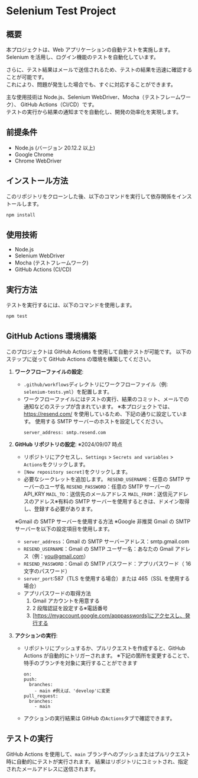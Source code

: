 # Selenium Test Project

## 概要

本プロジェクトは、Web アプリケーションの自動テストを実施します。  
Selenium を活用し、ログイン機能のテストを自動化しています。

さらに、テスト結果はメールで送信されるため、テストの結果を迅速に確認することが可能です。  
これにより、問題が発生した場合でも、すぐに対応することができます。

主な使用技術は Node.js、Selenium WebDriver、Mocha（テストフレームワーク）、 GitHub Actions（CI/CD）です。  
テストの実行から結果の通知までを自動化し、開発の効率化を実現します。

## 前提条件

- Node.js (バージョン 20.12.2 以上)
- Google Chrome
- Chrome WebDriver

## インストール方法

このリポジトリをクローンした後、以下のコマンドを実行して依存関係をインストールします。

```bash
npm install
```

## 使用技術

- Node.js
- Selenium WebDriver
- Mocha (テストフレームワーク)
- GitHub Actions (CI/CD)

## 実行方法

テストを実行するには、以下のコマンドを使用します。

```bash
npm test
```

## GitHub Actions 環境構築

このプロジェクトは GitHub Actions を使用して自動テストが可能です。
以下のステップに従って GitHub Actions の環境を構築してください。

1. **ワークフローファイルの設定**:

   - `.github/workflows`ディレクトリにワークフローファイル（例: `selenium-tests.yml`）を配置します。
   - ワークフローファイルにはテストの実行、結果のコミット、メールでの通知などのステップが含まれています。
     ※本プロジェクトでは、https://resend.com/ を使用しているため、下記の通りに設定しています。
     使用する SMTP サーバーのホストを設定してください。
     ```
     server_address: smtp.resend.com
     ```

2. **GitHub リポジトリの設定**:
   ※2024/09/07 時点

   - リポジトリにアクセスし、`Settings` > `Secrets and variables` > `Actions`をクリックします。
   - `[New repository secret]`をクリックします。
   - 必要なシークレットを追加します。
     `RESEND_USERNAME`：任意の SMTP サーバーのユーザ名
     `RESEND_PASSWORD`：任意の SMTP サーバーの API_KRY
     `MAIL_TO`：送信先のメールアドレス
     `MAIL_FROM`：送信元アドレスのアドレス※有料の SMTP サーバーを使用するときは、ドメイン取得し、登録する必要があります。

   ※Gmail の SMTP サーバーを使用する方法 ※Google 非推奨
   Gmail の SMTP サーバーを以下の設定項目を使用します。

   - `server_address`：Gmail の SMTP サーバーアドレス：smtp.gmail.com
   - `RESEND_USERNAME`：Gmail の SMTP ユーザー名：あなたの Gmail アドレス（例：you@gmail.com）
   - `RESEND_PASSWORD`：Gmail の SMTP パスワード：アプリパスワード（ 16 文字のパスワード）
   - `server_port`:587（TLS を使用する場合）または 465（SSL を使用する場合）
   - アプリパスワードの取得方法
     1. Gmail アカウントを用意する
     2. 2 段階認証を設定する※電話番号
     3. [https://myaccount.google.com/apppasswords]にアクセスし、発行する

3. **アクションの実行**:
   - リポジトリにプッシュするか、プルリクエストを作成すると、GitHub Actions が自動的にトリガーされます。
     ※下記の箇所を変更することで、特手のブランチを対象に実行することができます
     ```
     on:
     push:
       branches:
         - main #例えば、'develop'に変更
     pull_request:
       branches:
         - main
     ```
   - アクションの実行結果は GitHub の`Actions`タブで確認できます。

## テストの実行

GitHub Actions を使用して、`main` ブランチへのプッシュまたはプルリクエスト時に自動的にテストが実行されます。
結果はリポジトリにコミットされ、指定されたメールアドレスに送信されます。
